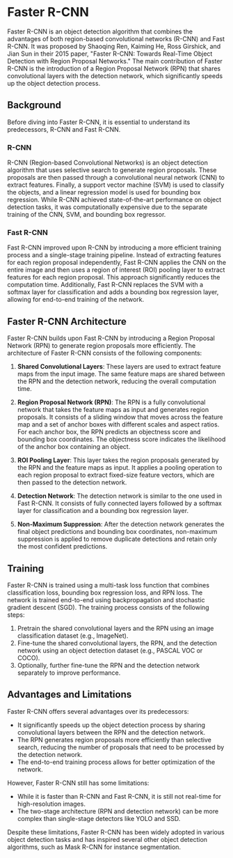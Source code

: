 # Faster R-CNN

Faster R-CNN is an object detection algorithm that combines the advantages of both region-based convolutional networks (R-CNN) and Fast R-CNN. It was proposed by Shaoqing Ren, Kaiming He, Ross Girshick, and Jian Sun in their 2015 paper, "Faster R-CNN: Towards Real-Time Object Detection with Region Proposal Networks." The main contribution of Faster R-CNN is the introduction of a Region Proposal Network (RPN) that shares convolutional layers with the detection network, which significantly speeds up the object detection process.

## Background

Before diving into Faster R-CNN, it is essential to understand its predecessors, R-CNN and Fast R-CNN.

### R-CNN

R-CNN (Region-based Convolutional Networks) is an object detection algorithm that uses selective search to generate region proposals. These proposals are then passed through a convolutional neural network (CNN) to extract features. Finally, a support vector machine (SVM) is used to classify the objects, and a linear regression model is used for bounding box regression. While R-CNN achieved state-of-the-art performance on object detection tasks, it was computationally expensive due to the separate training of the CNN, SVM, and bounding box regressor.

### Fast R-CNN

Fast R-CNN improved upon R-CNN by introducing a more efficient training process and a single-stage training pipeline. Instead of extracting features for each region proposal independently, Fast R-CNN applies the CNN on the entire image and then uses a region of interest (ROI) pooling layer to extract features for each region proposal. This approach significantly reduces the computation time. Additionally, Fast R-CNN replaces the SVM with a softmax layer for classification and adds a bounding box regression layer, allowing for end-to-end training of the network.

## Faster R-CNN Architecture

Faster R-CNN builds upon Fast R-CNN by introducing a Region Proposal Network (RPN) to generate region proposals more efficiently. The architecture of Faster R-CNN consists of the following components:

1. **Shared Convolutional Layers**: These layers are used to extract feature maps from the input image. The same feature maps are shared between the RPN and the detection network, reducing the overall computation time.

2. **Region Proposal Network (RPN)**: The RPN is a fully convolutional network that takes the feature maps as input and generates region proposals. It consists of a sliding window that moves across the feature map and a set of anchor boxes with different scales and aspect ratios. For each anchor box, the RPN predicts an objectness score and bounding box coordinates. The objectness score indicates the likelihood of the anchor box containing an object.

3. **ROI Pooling Layer**: This layer takes the region proposals generated by the RPN and the feature maps as input. It applies a pooling operation to each region proposal to extract fixed-size feature vectors, which are then passed to the detection network.

4. **Detection Network**: The detection network is similar to the one used in Fast R-CNN. It consists of fully connected layers followed by a softmax layer for classification and a bounding box regression layer.

5. **Non-Maximum Suppression**: After the detection network generates the final object predictions and bounding box coordinates, non-maximum suppression is applied to remove duplicate detections and retain only the most confident predictions.

## Training

Faster R-CNN is trained using a multi-task loss function that combines classification loss, bounding box regression loss, and RPN loss. The network is trained end-to-end using backpropagation and stochastic gradient descent (SGD). The training process consists of the following steps:

1. Pretrain the shared convolutional layers and the RPN using an image classification dataset (e.g., ImageNet).
2. Fine-tune the shared convolutional layers, the RPN, and the detection network using an object detection dataset (e.g., PASCAL VOC or COCO).
3. Optionally, further fine-tune the RPN and the detection network separately to improve performance.

## Advantages and Limitations

Faster R-CNN offers several advantages over its predecessors:

- It significantly speeds up the object detection process by sharing convolutional layers between the RPN and the detection network.
- The RPN generates region proposals more efficiently than selective search, reducing the number of proposals that need to be processed by the detection network.
- The end-to-end training process allows for better optimization of the network.

However, Faster R-CNN still has some limitations:

- While it is faster than R-CNN and Fast R-CNN, it is still not real-time for high-resolution images.
- The two-stage architecture (RPN and detection network) can be more complex than single-stage detectors like YOLO and SSD.

Despite these limitations, Faster R-CNN has been widely adopted in various object detection tasks and has inspired several other object detection algorithms, such as Mask R-CNN for instance segmentation.
